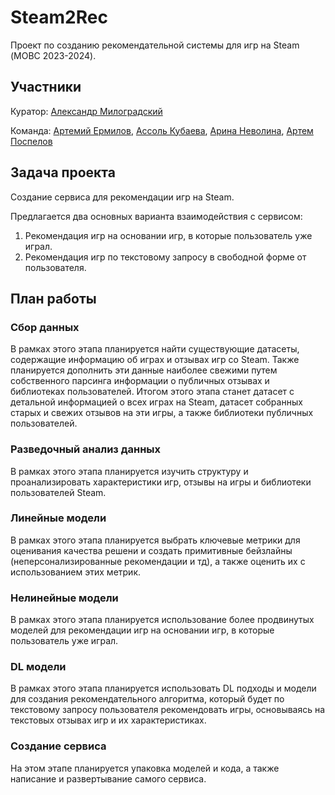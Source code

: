 # Steam2Rec
Проект по созданию рекомендательной системы для игр на Steam (МОВС 2023-2024).

## Участники
Куратор: [Александр Милоградский](https://github.com/nemexur)

Команда: [Артемий Ермилов](https://github.com/avermilov), [Ассоль Кубаева](https://github.com/kubaevaassol), [Арина Неволина](https://github.com/nevolinaa), [Артем Поспелов](https://github.com/artem-pospelov)

## Задача проекта
Создание сервиса для рекомендации игр на Steam.

Предлагается два основных варианта взаимодействия с сервисом:
1. Рекомендация игр на основании игр, в которые пользователь уже играл.
2. Рекомендация игр по текстовому запросу в свободной форме от пользователя.


## План работы
### Сбор данных

В рамках этого этапа планируется найти существующие датасеты, содержащие информацию об играх и отзывах игр со Steam. Также планируется дополнить эти данные наиболее свежими путем собственного парсинга информации о публичных отзывах и библиотеках пользователей. Итогом этого этапа станет датасет с детальной информацией о всех играх на Steam, датасет собранных старых и свежих отзывов на эти игры, а также библиотеки публичных пользователей.

### Разведочный анализ данных

В рамках этого этапа планируется изучить структуру и проанализировать характеристики игр, отзывы на игры и библиотеки пользователей Steam.

### Линейные модели

В рамках этого этапа планируется выбрать ключевые метрики для оценивания качества решени и создать примитивные бейзлайны (неперсонализированные рекомендации и тд), а также оценить их с использованием этих метрик. 

### Нелинейные модели
В рамках этого этапа планируется использование более продвинутых моделей для рекомендации игр на основании игр, в которые пользователь уже играл. 

### DL модели
В рамках этого этапа планируется использовать DL подходы и модели для создания рекомендательного алгоритма, который будет по текстовому запросу пользователя рекомендовать игры, основываясь на текстовых отзывах игр и их характеристиках.

### Создание сервиса
На этом этапе планируется упаковка моделей и кода, а также написание и развертывание самого сервиса.
